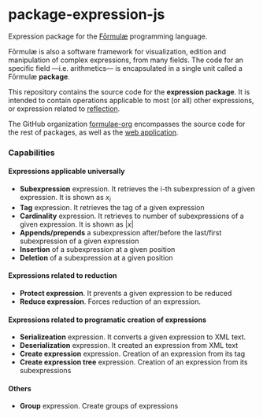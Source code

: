 # package-expression-js

Expression package for the [Fōrmulæ](https://formulae.org) programming language.

Fōrmulæ is also a software framework for visualization, edition and manipulation of complex expressions, from many fields. The code for an specific field —i.e. arithmetics— is encapsulated in a single unit called a Fōrmulæ **package**.

This repository contains the source code for the **expression package**. It is intended to contain operations applicable to most (or all) other expressions, or expression related to [reflection](https://en.wikipedia.org/wiki/Reflective_programming).

The GitHub organization [formulae-org](https://github.com/formulae-org) encompasses the source code for the rest of packages, as well as the [web application](https://github.com/formulae-org/formulae-js).

<!--
Take a look at this [tutorial](https://formulae.org/?script=tutorials/Complex) to know the capabilities of the Fōrmulæ arithmetic package.
-->

### Capabilities ###

#### Expressions applicable universally ####

* **Subexpression** expression. It retrieves the i-th subexpression of a given expression. It is shown as $x_i$
* **Tag** expression. It retrieves the tag of a given expression
* **Cardinality** expression. It retrieves to number of subexpressions of a given expression. It is shown as $|x|$
* **Appends/prepends** a subexpression after/before the last/first subexpression of a given expression
* **Insertion** of a subexpression at a given position
* **Deletion** of a subexpression at a given position

#### Expressions related to reduction ####

* **Protect expression**. It prevents a given expression to be reduced
* **Reduce expression**. Forces reduction of an expression.

#### Expressions related to programatic creation of expressions ####

* **Serializeation** expression. It converts a given expression to XML text.
* **Deserialization** expression. It created an expression from XML text
* **Create expression** expression. Creation of an expression from its tag
* **Create expression tree** expression. Creation of an expression from its subexpressions

#### Others ####

* **Group** expression. Create groups of expressions
